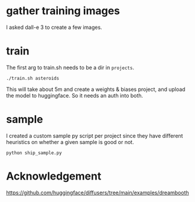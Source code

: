 # gather training images

I asked dall-e 3 to create a few images. 

# train

The first arg to train.sh needs to be a dir in `projects`.

```
./train.sh asteroids
```

This will take about 5m and create a weights & biases project, 
and upload the model to huggingface. So it needs an auth into both.

# sample

I created a custom sample py script per project since they have different 
heuristics on whether a given sample is good or not. 

```
python ship_sample.py
```

# Acknowledgement

https://github.com/huggingface/diffusers/tree/main/examples/dreambooth